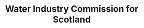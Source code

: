 ---
schema: default
title: Water Industry Commission for Scotland
description: Non-departmental public body. Part of Scottish Government
logo: ''
type:
- Non-Departmental Public Body
portal_url: ''
org_url: http://www.watercommission.co.uk/
twitter_handle: 
wikidata_org_qid: Q7973305
wdtk_id: 
---